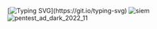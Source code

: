 [![Typing SVG](https://readme-typing-svg.herokuapp.com?color=%2336BCF7&lines=What+is+cybersecurity+?)](https://git.io/typing-svg)  
![siem](https://github.com/user-attachments/assets/6487fd32-1d3a-49ec-bd8f-3ccab87f7675)
![pentest_ad_dark_2022_11](https://github.com/user-attachments/assets/6ef2496f-a4b2-459a-8960-6bc9dffc31d3)
